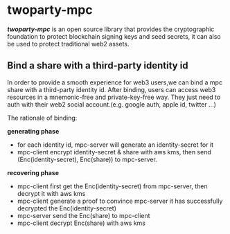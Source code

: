 # twoparty-mpc

**_twoparty-mpc_** is an open source library that provides the cryptographic foundation to protect blockchain signing
keys and seed secrets, it can also be used to protect traditional web2
assets.

## Bind a share with a third-party identity id

In order to provide a smooth experience for web3 users,we can bind a mpc share with a third-party
identity id. After binding, users can access web3 resources in a mnemonic-free and private-key-free
way. They just need to auth with their web2 social account.(e.g. google auth, apple id, twitter ...)

The rationale of binding:

**generating phase**

* for each identity id, mpc-server will generate an identity-secret for it
* mpc-client encrypt identity-secret & share with aws kms,
  then send (Enc(identity-secret), Enc(share)) to mpc-server.

**recovering phase**

* mpc-client first get the Enc(identity-secret) from mpc-server, then decrypt it with aws kms
* mpc-client generate a proof to convince mpc-server it has successfully decrypted the Enc(identity-secret)
* mpc-server send the Enc(share) to mpc-client
* mpc-client decrypt Enc(share) with aws kms